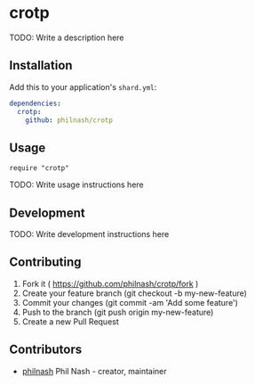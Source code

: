 # crotp

TODO: Write a description here

## Installation

Add this to your application's `shard.yml`:

```yaml
dependencies:
  crotp:
    github: philnash/crotp
```

## Usage

```crystal
require "crotp"
```

TODO: Write usage instructions here

## Development

TODO: Write development instructions here

## Contributing

1. Fork it ( https://github.com/philnash/crotp/fork )
2. Create your feature branch (git checkout -b my-new-feature)
3. Commit your changes (git commit -am 'Add some feature')
4. Push to the branch (git push origin my-new-feature)
5. Create a new Pull Request

## Contributors

- [philnash](https://github.com/philnash) Phil Nash - creator, maintainer
